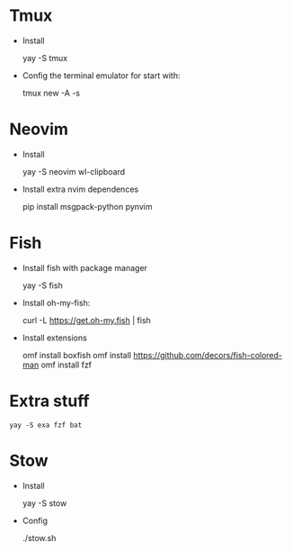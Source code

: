 # Tmux

* Install

    yay -S tmux

* Config the terminal emulator for start with:

    tmux new -A -s <terminalname>

# Neovim

* Install

    yay -S neovim wl-clipboard

* Install extra nvim dependences

    pip install msgpack-python pynvim

# Fish

* Install fish with package manager

    yay -S fish

* Install oh-my-fish:

    curl -L https://get.oh-my.fish | fish

* Install extensions

    omf install boxfish
    omf install https://github.com/decors/fish-colored-man
    omf install fzf

# Extra stuff

    yay -S exa fzf bat

# Stow

* Install

    yay -S stow

* Config

    ./stow.sh
